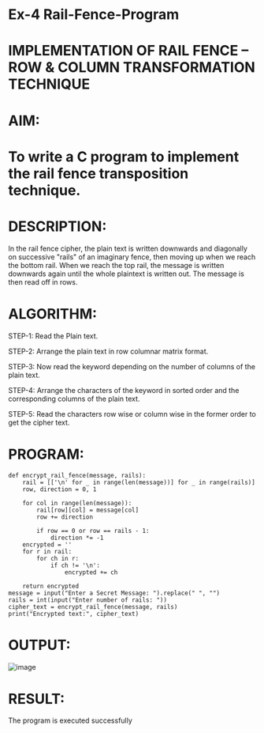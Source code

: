 # Ex-4 Rail-Fence-Program

# IMPLEMENTATION OF RAIL FENCE – ROW & COLUMN TRANSFORMATION TECHNIQUE

# AIM:

# To write a C program to implement the rail fence transposition technique.

# DESCRIPTION:

In the rail fence cipher, the plain text is written downwards and diagonally on successive "rails" of an imaginary fence, then moving up when we reach the bottom rail. When we reach the top rail, the message is written downwards again until the whole plaintext is written out. The message is then read off in rows.

# ALGORITHM:

STEP-1: Read the Plain text.

STEP-2: Arrange the plain text in row columnar matrix format.

STEP-3: Now read the keyword depending on the number of columns of the plain text.

STEP-4: Arrange the characters of the keyword in sorted order and the corresponding columns of the plain text.

STEP-5: Read the characters row wise or column wise in the former order to get the cipher text.

# PROGRAM:
```
def encrypt_rail_fence(message, rails):
    rail = [['\n' for _ in range(len(message))] for _ in range(rails)]
    row, direction = 0, 1

    for col in range(len(message)):
        rail[row][col] = message[col]
        row += direction

        if row == 0 or row == rails - 1:
            direction *= -1
    encrypted = ''
    for r in rail:
        for ch in r:
            if ch != '\n':
                encrypted += ch

    return encrypted
message = input("Enter a Secret Message: ").replace(" ", "")
rails = int(input("Enter number of rails: "))
cipher_text = encrypt_rail_fence(message, rails)
print("Encrypted text:", cipher_text)

```

# OUTPUT:
![image](https://github.com/user-attachments/assets/d4e2b9ac-e519-48f8-beb1-2f69975c02b9)


# RESULT:
The program is executed successfully
